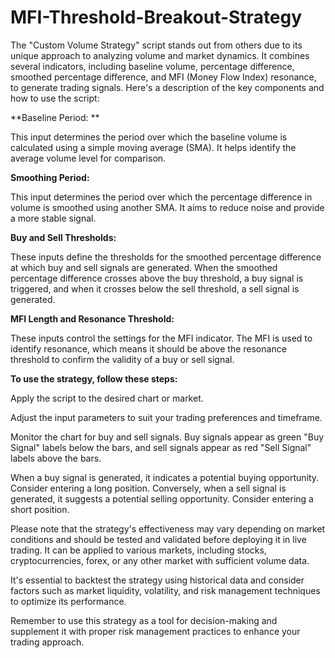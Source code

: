 # MFI-Threshold-Breakout-Strategy
The "Custom Volume Strategy" script stands out from others due to its unique approach to analyzing volume and market dynamics. It combines several indicators, including baseline volume, percentage difference, smoothed percentage difference, and MFI (Money Flow Index) resonance, to generate trading signals.
Here's a description of the key components and how to use the script:

**Baseline Period: **

This input determines the period over which the baseline volume is calculated using a simple moving average (SMA). It helps identify the average volume level for comparison.

**Smoothing Period:**

This input determines the period over which the percentage difference in volume is smoothed using another SMA. It aims to reduce noise and provide a more stable signal.

**Buy and Sell Thresholds:**

These inputs define the thresholds for the smoothed percentage difference at which buy and sell signals are generated. When the smoothed percentage difference crosses above the buy threshold, a buy signal is triggered, and when it crosses below the sell threshold, a sell signal is generated.

**MFI Length and Resonance Threshold:**

These inputs control the settings for the MFI indicator. The MFI is used to identify resonance, which means it should be above the resonance threshold to confirm the validity of a buy or sell signal.

**To use the strategy, follow these steps:**

Apply the script to the desired chart or market.

Adjust the input parameters to suit your trading preferences and timeframe.

Monitor the chart for buy and sell signals. Buy signals appear as green "Buy Signal" labels below the bars, and sell signals appear as red "Sell Signal" labels above the bars.

When a buy signal is generated, it indicates a potential buying opportunity. Consider entering a long position. Conversely, when a sell signal is generated, it suggests a potential selling opportunity. Consider entering a short position.

Please note that the strategy's effectiveness may vary depending on market conditions and should be tested and validated before deploying it in live trading. It can be applied to various markets, including stocks, cryptocurrencies, forex, or any other market with sufficient volume data.

It's essential to backtest the strategy using historical data and consider factors such as market liquidity, volatility, and risk management techniques to optimize its performance.

Remember to use this strategy as a tool for decision-making and supplement it with proper risk management practices to enhance your trading approach.

